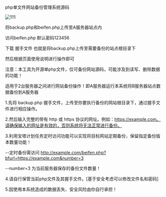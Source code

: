 php单文件网站备份管理系统源码

<img src="https://i.image.cx/Ia9e3.png" alt="111" border="0">

将backup.php和beifen.php上传至A服务器站点内

访问beifen.php 默认密码123456

下载 握手文件 也就是将backup.php上传至需要备份的站点根目录下

然后根据页面使用说明进行操作即可

注意：本工具为开源单php文件，仅可备份网站源码，可能涉及到读写、删除数据的功能！

适用于2台服务器之间进行网站备份操作！即A服务器运行本系统将B服务器站点数据备份到A服务器

1.先将 backup.php 握手文件，上传至你要执行备份的网站根目录下，通过握手文件进行相应操作。

2.然后输入完整的带有 http 或 https 协议的网址。例如：https://example.com。请确保输入的网址是有效的，否则系统将无法正常进行备份。

3.利用宝塔计划任务定时访问功能可以实现将目标网站定期备份，保留指定备份版本数量功能！

--定时备份需访问 http://example.com/beifen.php?bfurl=https://example.com&number=3

--number=3 为当前服务器保存的备份文件数量！

4.请自行保管当前php文件及其握手文件。[基于安全考虑可以修改文件名和密码]

5.因使用本系统造成的数据丢失、安全风险由你自行承担！
